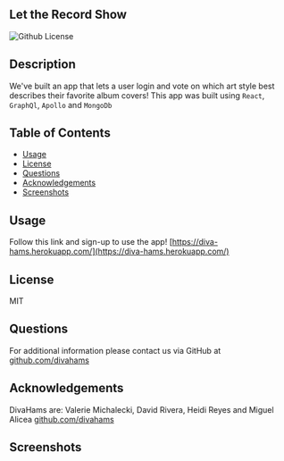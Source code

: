 ## Let the Record Show

![Github License](https://img.shields.io/badge/License-MIT-yellow.svg)

## Description

We've built an app that lets a user login and vote on which art style best describes their favorite album covers!  This app was built using `React`, `GraphQl`, `Apollo` and `MongoDb`

## Table of Contents

* [Usage](#Usage)
* [License](#License)
* [Questions](#Questions)
* [Acknowledgements](#Acknowledgements)
* [Screenshots](#Screenshots)

## Usage

Follow this link and sign-up to use the app!
[https://diva-hams.herokuapp.com/](https://diva-hams.herokuapp.com/)

## License

MIT

## Questions

For additional information please contact us via GitHub at [github.com/divahams](https://github.com/divahams) 

## Acknowledgements

DivaHams are:  Valerie Michalecki, David Rivera, Heidi Reyes and Miguel Alicea
[github.com/divahams](https://github.com/divahams)

## Screenshots

![]()

